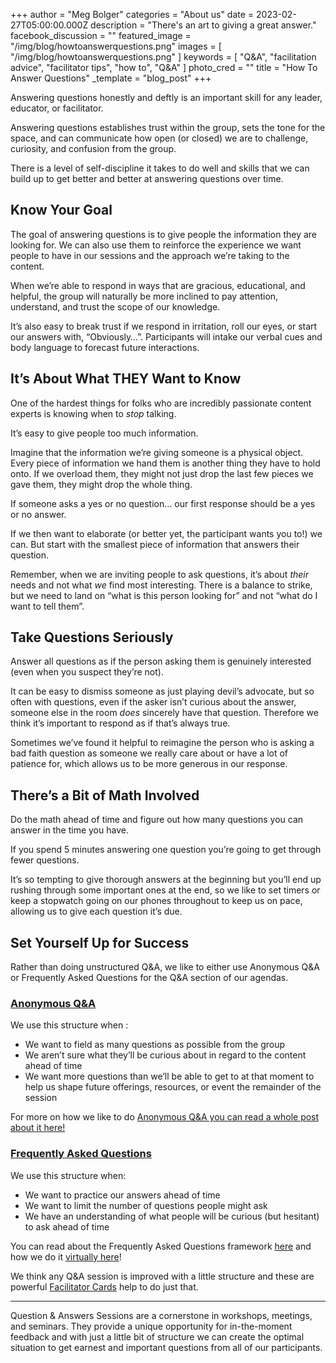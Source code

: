+++
author = "Meg Bolger"
categories = "About us"
date = 2023-02-27T05:00:00.000Z
description = "There's an art to giving a great answer."
facebook_discussion = ""
featured_image = "/img/blog/howtoanswerquestions.png"
images = [ "/img/blog/howtoanswerquestions.png" ]
keywords = [
  "Q&A",
  "facilitation advice",
  "facilitator tips",
  "how to",
  "Q&A"
]
photo_cred = ""
title = "How To Answer Questions"
_template = "blog_post"
+++

Answering questions honestly and deftly is an important skill for any leader, educator, or facilitator.

Answering questions establishes trust within the group, sets the tone for the space, and can communicate how open (or closed) we are to challenge, curiosity, and confusion from the group.

There is a level of self-discipline it takes to do well and skills that we can build up to get better and better at answering questions over time.

## Know Your Goal

The goal of answering questions is to give people the information they are looking for. We can also use them to reinforce the experience we want people to have in our sessions and the approach we’re taking to the content.

When we’re able to respond in ways that are gracious, educational, and helpful, the group will naturally be more inclined to pay attention, understand, and trust the scope of our knowledge.

It’s also easy to break trust if we respond in irritation, roll our eyes, or start our answers with, “Obviously…”. Participants will intake our verbal cues and body language to forecast future interactions.

## It’s About What THEY Want to Know

One of the hardest things for folks who are incredibly passionate content experts is knowing when to _stop_ talking.

It’s easy to give people too much information.

Imagine that the information we’re giving someone is a physical object. Every piece of information we hand them is another thing they have to hold onto. If we overload them, they might not just drop the last few pieces we gave them, they might drop the whole thing.

If someone asks a yes or no question… our first response should be a yes or no answer.

If we then want to elaborate (or better yet, the participant wants you to!) we can. But start with the smallest piece of information that answers their question.

Remember, when we are inviting people to ask questions, it’s about _their_ needs and not what _we_ find most interesting. There is a balance to strike, but we need to land on “what is this person looking for” and not “what do I want to tell them”.

## Take Questions Seriously

Answer all questions as if the person asking them is genuinely interested (even when you suspect they’re not).

It can be easy to dismiss someone as just playing devil’s advocate, but so often with questions, even if the asker isn’t curious about the answer, someone else in the room _does_ sincerely have that question. Therefore we think it’s important to respond as if that’s always true.

Sometimes we’ve found it helpful to reimagine the person who is asking a bad faith question as someone we really care about or have a lot of patience for, which allows us to be more generous in our response.

## There’s a Bit of Math Involved

Do the math ahead of time and figure out how many questions you can answer in the time you have.

If you spend 5 minutes answering one question you’re going to get through fewer questions.

It’s so tempting to give thorough answers at the beginning but you’ll end up rushing through some important ones at the end, so we like to set timers or keep a stopwatch going on our phones throughout to keep us on pace, allowing us to give each question it’s due.

## Set Yourself Up for Success

Rather than doing unstructured Q&A, we like to either use Anonymous Q&A or Frequently Asked Questions for the Q&A section of our agendas.

### [Anonymous Q&A](https://www.facilitator.cards/cards/anonymous-qa/)

We use this structure when :

* We want to field as many questions as possible from the group
* We aren’t sure what they’ll be curious about in regard to the content ahead of time
* We want more questions than we’ll be able to get to at that moment to help us shape future offerings, resources, or event the remainder of the session

For more on how we like to do [Anonymous Q&A you can read a whole post about it here!](https://www.facilitator.cards/blog/card-of-the-month-anonymous-q-a/)

### [Frequently Asked Questions](https://www.facilitator.cards/cards/frequently-asked-questions/)

We use this structure when:

* We want to practice our answers ahead of time
* We want to limit the number of questions people might ask
* We have an understanding of what people will be curious (but hesitant) to ask ahead of time

You can read about the Frequently Asked Questions framework [here](https://www.facilitator.cards/cards/frequently-asked-questions/) and how we do it [virtually here](https://virtual.facilitator.cards/frequently-asked-questions-on-zoom-using-google-slides-meg-bolger)!

We think any Q&A session is improved with a little structure and these are powerful [Facilitator Cards](https://www.facilitator.cards/) help to do just that.

***

Question & Answers Sessions are a cornerstone in workshops, meetings, and seminars. They provide a unique opportunity for in-the-moment feedback and with just a little bit of structure we can create the optimal situation to get earnest and important questions from all of our participants.
